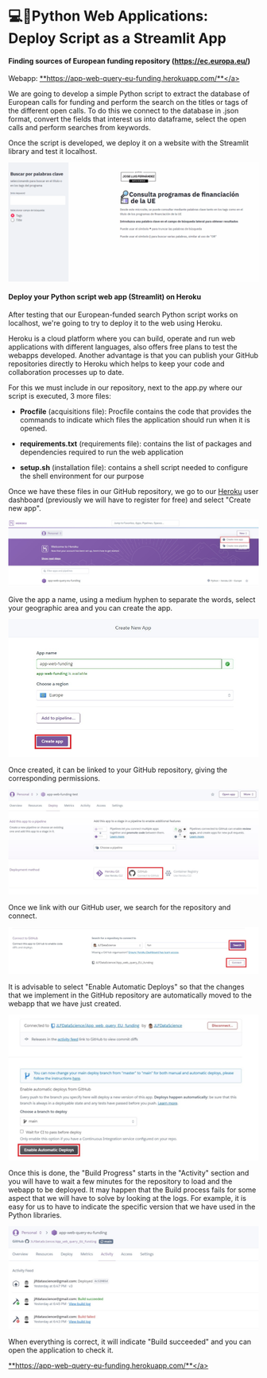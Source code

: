 # 💻🔗Python Web Applications: Deploy Script as a Streamlit App
#### Finding sources of European funding repository (https://ec.europa.eu/)

Webapp: <a href="https://app-web-query-eu-funding.herokuapp.com/" target="_blank">**https://app-web-query-eu-funding.herokuapp.com/**</a>

We are going to develop a simple Python script to extract the database of European calls for funding and perform the search on the titles or tags of the different open calls.
To do this we connect to the database in .json format, convert the fields that interest us into dataframe, select the open calls and perform searches from keywords.  

Once the script is developed, we deploy it on a website with the Streamlit library and test it localhost.  

![Deploy Web App in localhost](/image/Web_App_localhost.gif)  

#### Deploy your Python script web app (Streamlit) on Heroku  

After testing that our European-funded search Python script works on localhost, we're going to try to deploy it to the web using Heroku.

Heroku is a cloud platform where you can build, operate and run web applications with different languages, also offers free plans to test the webapps developed.
Another advantage is that you can publish your GitHub repositories directly to Heroku which helps to keep your code and collaboration processes up to date.

For this we must include in our repository, next to the app.py where our script is executed, 3 more files:
* **Procfile** (acquisitions file): Procfile contains the code that provides the commands to indicate which files the application should run when it is opened.

* **requirements.txt** (requirements file): contains the list of packages and dependencies required to run the web application

* **setup.sh** (installation file): contains a shell script needed to configure the shell environment for our purpose  

Once we have these files in our GitHub repository, we go to our [Heroku](https://www.heroku.com/) user dashboard (previously we will have to register for free) and select "Create new app".  

![Create New App](/image/Heroku_New_app.jpg)  

Give the app a name, using a medium hyphen to separate the words, select your geographic area and you can create the app.  

![Create New App](/image/App_name.jpg)  

Once created, it can be linked to your GitHub repository, giving the corresponding permissions.

![Create New App](/image/link_Github.jpg)  

Once we link with our GitHub user, we search for the repository and connect.

![Create New App](/image/link_Github_2.jpg)  

  It is advisable to select "Enable Automatic Deploys" so that the changes that we implement in the GitHub repository are automatically moved to the webapp that we have just created.  

  ![Create New App](/image/link_Github_3.jpg)   

  Once this is done, the "Build Progress" starts in the "Activity" section and you will have to wait a few minutes for the repository to load and the webapp to be deployed. It may happen that the Build process fails for some aspect that we will have to solve by looking at the logs. For example, it is easy for us to have to indicate the specific version that we have used in the Python libraries.  

  ![Create New App](/image/Activity_logs.jpg)  

  When everything is correct, it will indicate "Build succeeded" and you can open the application to check it.

  <a href="https://app-web-query-eu-funding.herokuapp.com/" target="_blank">**https://app-web-query-eu-funding.herokuapp.com/**</a> 
